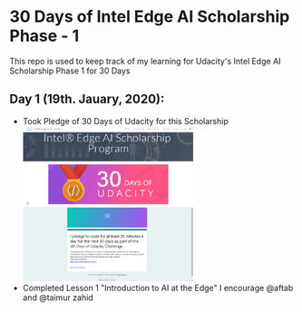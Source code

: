 # 30 Days of Intel Edge AI Scholarship Phase - 1
This repo is used to keep track of my learning for Udacity's  Intel Edge AI Scholarship Phase 1 for 30 Days

## Day 1 (19th. Jauary, 2020):
- Took Pledge of 30 Days of Udacity for this Scholarship </br><img src="https://github.com/Sidrah-Madiha/-30-Days-of-Intel-Edge-AI-Scholarship-Phase-1/blob/master/Images/Pledge1.png" width=300> <img src="https://github.com/Sidrah-Madiha/-30-Days-of-Intel-Edge-AI-Scholarship-Phase-1/blob/master/Images/Pledge2.png" width=300>
- Completed Lesson 1 "Introduction to AI at the Edge" 
I encourage @aftab and @taimur zahid 
